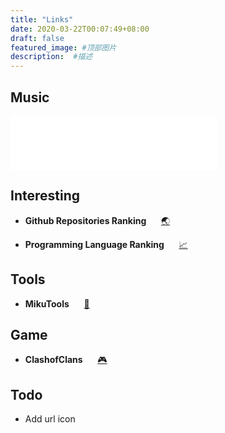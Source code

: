 ```yaml
---
title: "Links"
date: 2020-03-22T00:07:49+08:00
draft: false
featured_image: #顶部图片
description:  #描述
---
```


## Music

<iframe frameborder="no" border="0" marginwidth="0" marginheight="0" width=330 height=86 src="//music.163.com/outchain/player?type=2&id=509106775&auto=1&height=66"></iframe>

## Interesting

- **Github Repositories Ranking** &nbsp;&nbsp;&nbsp;&nbsp; [:earth_asia:](https://gitstar-ranking.com/repositories)

- **Programming Language Ranking** &nbsp;&nbsp;&nbsp;&nbsp; [:chart_with_upwards_trend:](https://www.tiobe.com/tiobe-index/)

## Tools

- **MikuTools** &nbsp;&nbsp;&nbsp;&nbsp; [:wrench:](https://tools.miku.ac/en)

## Game

- **ClashofClans** &nbsp;&nbsp;&nbsp;&nbsp; [:video_game:](https://www.clashofstats.com/cn/players/28V29LC2G/summary)

## Todo

- Add url icon

